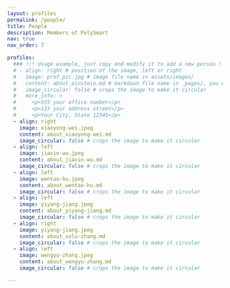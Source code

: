 ```yaml
---
layout: profiles
permalink: /people/
title: People
description: Members of PolySmart
nav: true
nav_order: 7

profiles:
  ### !!! Usage example, just copy and modify it to add a new person !!!
  # - align: right # position of the image, left or right
  #   image: prof_pic.jpg # image file name in assets/images/
  #   content: about_einstein.md # markdown file name in _pages/, you can copy an existing one and modify it
  #   image_circular: false # crops the image to make it circular
  #   more_info: >
  #     <p>555 your office number</p>
  #     <p>123 your address street</p>
  #     <p>Your City, State 12345</p>
  - align: right
    image: xiaoyong-wei.jpeg
    content: about_xiaoyong-wei.md
    image_circular: false # crops the image to make it circular
  - align: left
    image: jiaxin-wu.jpeg
    content: about_jiaxin-wu.md
    image_circular: false # crops the image to make it circular
  - align: left
    image: wentao-hu.jpeg
    content: about_wentao-hu.md
    image_circular: false # crops the image to make it circular
  - align: left
    image: yiyang-jiang.jpeg
    content: about_yiyang-jiang.md
    image_circular: false # crops the image to make it circular
  - align: right
    image: yiyang-jiang.jpeg
    content: about_xulu-zhang.md
    image_circular: false # crops the image to make it circular
  - align: left
    image: wengyu-zhang.jpeg
    content: about_wengyu-zhang.md
    image_circular: false # crops the image to make it circular

---
```

